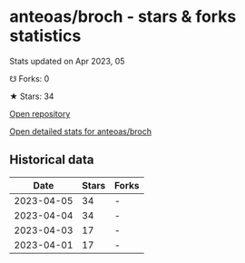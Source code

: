 # anteoas/broch - stars & forks statistics

Stats updated on Apr 2023, 05

☋ Forks: 0

★ Stars: 34

[Open repository](https://github.com/anteoas/broch)

[Open detailed stats for anteoas/broch](https://reviewgithub.com/rep/anteoas/broch)

## Historical data
| Date | Stars | Forks |
|------|-------|-------|
| 2023-04-05 | 34 | - | 
| 2023-04-04 | 34 | - | 
| 2023-04-03 | 17 | - | 
| 2023-04-01 | 17 | - | 

